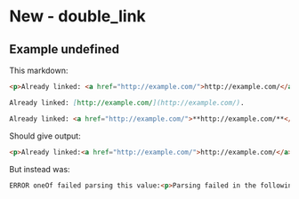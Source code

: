 # New - double_link

## Example undefined

This markdown:

```markdown
<p>Already linked: <a href="http://example.com/">http://example.com/</a>.</p>

Already linked: [http://example.com/](http://example.com/).

Already linked: <a href="http://example.com/">**http://example.com/**</a>.

```

Should give output:

```html
<p>Already linked:<a href="http://example.com/">http://example.com/</a>.</p><p>Already linked:<a href="http://example.com/">http://example.com/</a>.</p><p>Already linked:<a href="http://example.com/"><strong>http://example.com/</strong></a>.</p>
```

But instead was:

```html
ERROR oneOf failed parsing this value:<p>Parsing failed in the following 2 ways: (1) Expected a but was p (2) Expected div but was p (3) Expected th but was p (4) Expected pre but was p (5) Expected td but was p (6) Expected tr but was p (7) Expected table but was p
```
